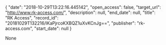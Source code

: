 {
  "date": "2018-10-29T13:22:16.445142", 
  "open_access": false, 
  "target_url": "http://www.rk-access.com/", 
  "description": null, 
  "end_date": null, 
  "title": "RK Access", 
  "record_id": "20181029T132216/lKaPjrcoKXBQZ1uXvKCnJg==", 
  "publisher": "rk-access.com", 
  "start_date": null
}

None